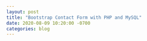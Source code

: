 ```yaml
---
layout: post
title: "Bootstrap Contact Form with PHP and MySQL"
date: 2020-08-09 10:20:00 -0700
categories: blog
---
```

